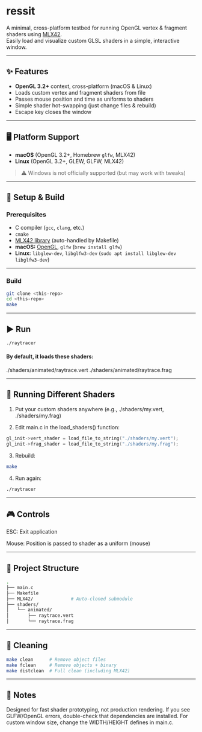 # ressit

A minimal, cross-platform testbed for running OpenGL vertex & fragment shaders using [MLX42](https://github.com/codam-coding-college/MLX42).  
Easily load and visualize custom GLSL shaders in a simple, interactive window.

---

## ✨ Features

- **OpenGL 3.2+** context, cross-platform (macOS & Linux)
- Loads custom vertex and fragment shaders from file
- Passes mouse position and time as uniforms to shaders
- Simple shader hot-swapping (just change files & rebuild)
- Escape key closes the window

---

## 🖥️ Platform Support

- **macOS** (OpenGL 3.2+, Homebrew `glfw`, MLX42)
- **Linux** (OpenGL 3.2+, GLEW, GLFW, MLX42)

> ⚠️ Windows is not officially supported (but may work with tweaks)

---

## 🚀 Setup & Build

### Prerequisites

- C compiler (`gcc`, `clang`, etc.)
- `cmake`
- [MLX42 library](https://github.com/codam-coding-college/MLX42) (auto-handled by Makefile)
- **macOS:** [OpenGL](https://developer.apple.com/opengl/), `glfw` (`brew install glfw`)
- **Linux:** `libglew-dev`, `libglfw3-dev` (`sudo apt install libglew-dev libglfw3-dev`)

---

### Build

```bash
git clone <this-repo>
cd <this-repo>
make
```
---

## ▶️ Run
```bash
./raytracer
```

#### By default, it loads these shaders:

./shaders/animated/raytrace.vert
./shaders/animated/raytrace.frag

---

## 🔄 Running Different Shaders

1. Put your custom shaders anywhere (e.g., ./shaders/my.vert, ./shaders/my.frag)

2. Edit main.c in the load_shaders() function:

```c
gl_init->vert_shader = load_file_to_string("./shaders/my.vert");
gl_init->frag_shader = load_file_to_string("./shaders/my.frag");
```

3. Rebuild:

```bash
make
```
4. Run again:

```bash
./raytracer
```
---

## 🎮 Controls

ESC: Exit application

Mouse: Position is passed to shader as a uniform (mouse)

---

## 📁 Project Structure
``` bash
.
├── main.c
├── Makefile
├── MLX42/              # Auto-cloned submodule
├── shaders/
│   └── animated/
│       ├── raytrace.vert
│       └── raytrace.frag
```
---

## 🧹 Cleaning

``` bash
make clean      # Remove object files
make fclean     # Remove objects + binary
make distclean  # Full clean (including MLX42)
```
---

## 📝 Notes
Designed for fast shader prototyping, not production rendering.
If you see GLFW/OpenGL errors, double-check that dependencies are installed.
For custom window size, change the WIDTH/HEIGHT defines in main.c.

